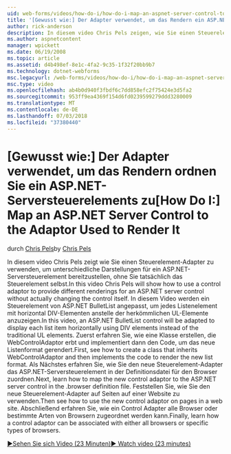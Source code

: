 ```yaml
---
uid: web-forms/videos/how-do-i/how-do-i-map-an-aspnet-server-control-to-the-adaptor-used-to-render-it
title: '[Gewusst wie:] Der Adapter verwendet, um das Rendern ein ASP.NET-Serversteuerelements zuordnen | Microsoft-Dokumentation'
author: rick-anderson
description: In diesem video Chris Pels zeigen, wie Sie einen Steuerelement-Adapter zu verwenden, um unterschiedliche Darstellungen für ein ASP.NET-Serversteuerelement bereitzustellen, ohne Sie tatsächlich das c...
ms.author: aspnetcontent
manager: wpickett
ms.date: 06/19/2008
ms.topic: article
ms.assetid: d4b498ef-8e1c-4fa2-9c35-1f32f20bb9b7
ms.technology: dotnet-webforms
msc.legacyurl: /web-forms/videos/how-do-i/how-do-i-map-an-aspnet-server-control-to-the-adaptor-used-to-render-it
msc.type: video
ms.openlocfilehash: ab4b0d940f3fbdf6c7dd858efc2f75424e3d5fa2
ms.sourcegitcommit: 953ff9ea4369f154d6fd0239599279ddd3280009
ms.translationtype: MT
ms.contentlocale: de-DE
ms.lasthandoff: 07/03/2018
ms.locfileid: "37380440"
---
```

<a name="how-do-i-map-an-aspnet-server-control-to-the-adaptor-used-to-render-it"></a><span data-ttu-id="c0650-103">[Gewusst wie:] Der Adapter verwendet, um das Rendern ordnen Sie ein ASP.NET-Serversteuerelements zu</span><span class="sxs-lookup"><span data-stu-id="c0650-103">[How Do I:] Map an ASP.NET Server Control to the Adaptor Used to Render It</span></span>
====================
<span data-ttu-id="c0650-104">durch [Chris Pels](https://twitter.com/chrispels)</span><span class="sxs-lookup"><span data-stu-id="c0650-104">by [Chris Pels](https://twitter.com/chrispels)</span></span>

<span data-ttu-id="c0650-105">In diesem video Chris Pels zeigt wie Sie einen Steuerelement-Adapter zu verwenden, um unterschiedliche Darstellungen für ein ASP.NET-Serversteuerelement bereitzustellen, ohne Sie tatsächlich das Steuerelement selbst.</span><span class="sxs-lookup"><span data-stu-id="c0650-105">In this video Chris Pels will show how to use a control adaptor to provide different renderings for an ASP.NET server control without actually changing the control itself.</span></span> <span data-ttu-id="c0650-106">In diesem Video werden ein Steuerelement von ASP.NET BulletList angepasst, um jedes Listenelement mit horizontal DIV-Elementen anstelle der herkömmlichen UL-Elemente anzuzeigen.</span><span class="sxs-lookup"><span data-stu-id="c0650-106">In this video, an ASP.NET BulletList control will be adapted to display each list item horizontally using DIV elements instead of the traditional UL elements.</span></span> <span data-ttu-id="c0650-107">Zuerst erfahren Sie, wie eine Klasse erstellen, die WebControlAdaptor erbt und implementiert dann den Code, um das neue Listenformat gerendert.</span><span class="sxs-lookup"><span data-stu-id="c0650-107">First, see how to create a class that inherits WebControlAdaptor and then implements the code to render the new list format.</span></span> <span data-ttu-id="c0650-108">Als Nächstes erfahren Sie, wie Sie den neue Steuerelement-Adapter das ASP.NET-Serversteuerelement in der Definitionsdatei für den Browser zuordnen.</span><span class="sxs-lookup"><span data-stu-id="c0650-108">Next, learn how to map the new control adaptor to the ASP.NET server control in the .browser definition file.</span></span> <span data-ttu-id="c0650-109">Feststellen Sie, wie Sie den neue Steuerelement-Adapter auf Seiten auf einer Website zu verwenden.</span><span class="sxs-lookup"><span data-stu-id="c0650-109">Then see how to use the new control adaptor on pages in a web site.</span></span> <span data-ttu-id="c0650-110">Abschließend erfahren Sie, wie ein Control Adapter alle Browser oder bestimmte Arten von Browsern zugeordnet werden kann.</span><span class="sxs-lookup"><span data-stu-id="c0650-110">Finally, learn how a control adaptor can be associated with either all browsers or specific types of browsers.</span></span>

[<span data-ttu-id="c0650-111">&#9654;Sehen Sie sich Video (23 Minuten)</span><span class="sxs-lookup"><span data-stu-id="c0650-111">&#9654; Watch video (23 minutes)</span></span>](https://channel9.msdn.com/Blogs/ASP-NET-Site-Videos/how-do-i-map-an-aspnet-server-control-to-the-adaptor-used-to-render-it)
